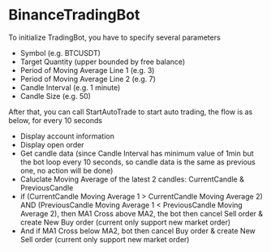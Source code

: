 # BinanceTradingBot

To initialize TradingBot, you have to specify several parameters
- Symbol (e.g. BTCUSDT)
- Target Quantity (upper bounded by free balance)
- Period of Moving Average Line 1 (e.g. 3)
- Period of Moving Average Line 2 (e.g. 7)
- Candle Interval (e.g. 1 minute)
- Candle Size (e.g. 50)

After that, you can call StartAutoTrade to start auto trading, the flow is as below, for every 10 seconds
- Display account information
- Display open order
- Get candle data (since Candle Interval has minimum value of 1min but the bot loop every 10 seconds, so candle data is the same as previous one, no action will be done)
- Caluclate Moving Average of the latest 2 candles: CurrentCandle & PreviousCandle
- if (CurrentCandle Moving Average 1 > CurrentCandle Moving Average 2) AND (PreviousCandle Moving Average 1 < PreviousCandle Moving Average 2), then MA1 Cross above MA2, the bot then cancel Sell order & create New Buy order (current only support new market order)
- And if MA1 Cross below MA2, bot then cancel Buy order & create New Sell order (current only support new market order)
